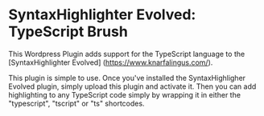 SyntaxHighlighter Evolved: TypeScript Brush
======================================

This Wordpress Plugin adds support for the TypeScript language to the [SyntaxHighlighter Evolved] (https://www.knarfalingus.com/).

This plugin is simple to use. Once you've installed the SyntaxHighligher Evolved plugin, simply upload this plugin and activate it. Then you can add highlighting to any TypeScript code simply by wrapping it in either the "typescript", "tscript" or "ts" shortcodes.


